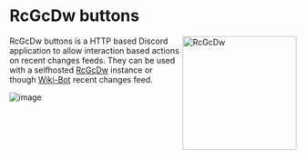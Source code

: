 # RcGcDw buttons
<img src="https://settings.wikibot.de/src/RcGcDw.png" alt="RcGcDw" align="right" width="200" />

RcGcDw buttons is a HTTP based Discord application to allow interaction based actions on recent changes feeds. They can be used with a selfhosted [RcGcDw](https://gitlab.com/piotrex43/RcGcDw) instance or though [Wiki-Bot](https://github.com/Markus-Rost/discord-wiki-bot) recent changes feed.

![image](https://github.com/Markus-Rost/rcgcdw-buttons/assets/37275477/60855981-769f-48c7-84d6-82563519a4bc)

